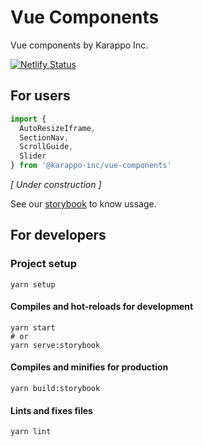 # Vue Components

Vue components by Karappo Inc.

[![Netlify Status](https://api.netlify.com/api/v1/badges/8d34d1a8-b9d9-427e-9cd3-837b18e0663e/deploy-status)](https://app.netlify.com/sites/karappo-vue-components/deploys)


## For users

```js
import {
  AutoResizeIframe,
  SectionNav,
  ScrollGuide,
  Slider
} from '@karappo-inc/vue-components'
```

*[ Under construction ]*

See our [storybook](https://karappo-vue-components.netlify.app/) to know ussage.

## For developers

### Project setup
```
yarn setup
```

#### Compiles and hot-reloads for development
```
yarn start
# or
yarn serve:storybook
```

#### Compiles and minifies for production
```
yarn build:storybook
```

#### Lints and fixes files
```
yarn lint
```
